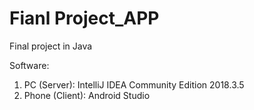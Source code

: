 # Fianl Project_APP
Final project in Java

Software:
1. PC (Server): IntelliJ IDEA Community Edition 2018.3.5
2. Phone (Client): Android Studio
